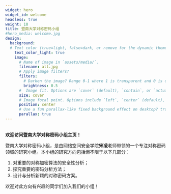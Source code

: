 ```yaml
---
widget: hero
widget_id: welcome
headless: true
weight: 10
title: 暨南大学对称密码小组
#hero_media: welcome.jpg
design:
  background:
  # Text color (true=light, false=dark, or remove for the dynamic theme color).
    text_color_light: true
    image:
      # Name of image in `assets/media/`.
      filename: all.jpg
      # Apply image filters?
      filters:
        # Darken the image? Range 0-1 where 1 is transparent and 0 is opaque.
        brightness: 0.5
      #  Image fit. Options are `cover` (default), `contain`, or `actual` size.
      size: cover
      # Image focal point. Options include `left`, `center` (default), or `right`.
      position: center
      # Use a fun parallax-like fixed background effect on desktop? true/false
      parallax: true
---
```

<br>
<b>欢迎访问暨南大学对称密码小组主页！</b>

暨南大学对称密码小组，是由网络空间安全学院[](./authors/admin/)**宋凌**老师带领的一个专注对称密码领域的研究小组。本小组的研究方向包括但不限于以下几部分：

1. 对重要的对称加密算法的安全性分析；
2. 探究重要的密码分析方法；
3. 设计与分析新颖的对称密码方案。

欢迎对此方向有兴趣的同学们加入我们的小组！
